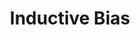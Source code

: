 ---
types: "word"

title: "Inductive Bias"

categories: ['']

tags: ['Inductive', 'Bias']

arabic: ['الانحياز الاستقرائي']

publishers: ['خوارزميات الذكاء الاصطناعي في تحليل النص العربي']

types: "word"

slug: ""
---